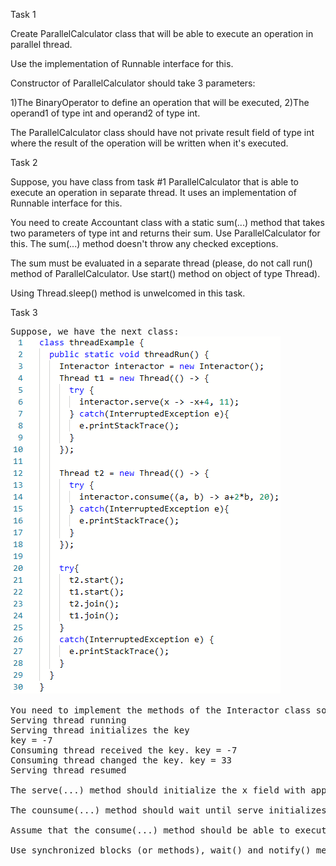 Task 1 


Create ParallelCalculator class that will be able to execute an operation in parallel thread.

Use the implementation of Runnable interface for this.

Constructor of ParallelCalculator should take 3 parameters: 

1)The BinaryOperator<Integer> to define an operation that will be executed, 
2)The operand1 of type int and operand2 of type int.

The ParallelCalculator class should have not  private result field of type int where the result of the operation will be written when it's executed.


Task 2


Suppose, you have class from task #1 ParallelCalculator that is able to execute an operation in separate thread. It uses an implementation of Runnable interface for this.

You need to create Accountant class with a static sum(...) method that takes two parameters of type int and returns their sum. Use ParallelCalculator for this. The sum(...) method doesn't throw any checked exceptions.

The sum must be evaluated in a separate thread  (please, do not call run() method of ParallelCalculator. Use start() method on object of type Thread).

Using Thread.sleep() method is unwelcomed in this task.


Task 3

<pre>
Suppose, we have the next class:
<img src = "task3.png">

You need to implement the methods of the Interactor class so that output will look like this:
Serving thread running
Serving thread initializes the key
key = -7
Consuming thread received the key. key = -7
Consuming thread changed the key. key = 33
Serving thread resumed

The serve(...) method should initialize the x field with applied its first parameter to the second one and print the messages only about its own actions.

The counsume(...) method should wait until serve initializes x field and then change x by assigning it the result of applying the method's first parameter to the second and the third ones. This method also prints the messages only about its own actions.

Assume that the consume(...) method should be able to execute without the serve(...) method after waiting for 3 seconds.

Use synchronized blocks (or methods), wait() and notify() methods for the implementation.
</pre>

